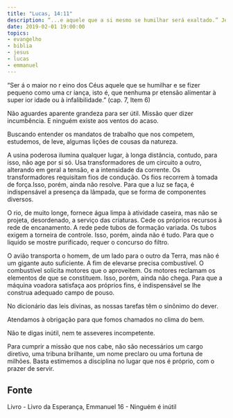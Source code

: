 ```yaml
---
title: "Lucas, 14:11"
description: “...e aquele que a si mesmo se humilhar será exaltado.” Jesus
date: 2019-02-01 19:00:00
topics: 
- evangelho
- biblia
- jesus
- lucas
- emmanuel
---
```


“Ser á o maior no r eino dos Céus aquele que se
humilhar e se fizer pequeno como uma cr iança, isto é, que
nenhuma pr etensão alimentar à super ior idade ou à
infalibilidade.”
(cap. 7, Item 6)

Não aguardes aparente grandeza para ser útil. Missão quer dizer
incumbência. E ninguém existe aos ventos do acaso.

Buscando entender os mandatos de trabalho que nos competem, estudemos,
de leve, algumas lições de cousas da natureza.

A usina poderosa ilumina qualquer lugar, à longa distância, contudo, para
isso, não age por si só. Usa transformadores de um circuito a outro, alterando em
geral a tensão, e a intensidade da corrente. Os transformadores requisitam fios de
condução. Os fios recorrem à tomada de força.Isso, porém, ainda não resolve. Para
que a luz se faça, é indispensável a presença da lâmpada, que se forma de
componentes diversos.

O rio, de muito longe, fornece água limpa à atividade caseira, mas não se
projeta, desordenado, a serviço das criaturas. Cede os próprios recursos à rede de
encanamento. A rede pede tubos de formação variada. Os tubos exigem a torneira de
controle. Isso, porém, ainda não é tudo. Para que o liquido se mostre purificado,
requer o concurso do filtro.

O avião transporta o homem, de um lado para o outro da Terra, mas não é
um gigante auto suficiente. A fim de elevar­se precisa combustível. O combustível
solicita motores que o aproveitem. Os motores reclamam os elementos de que se
constituem. Isso, porém, ainda não chega. Para que a máquina voadora satisfaça aos
próprios fins, é indispensável se lhe construa adequado campo de pouso.

No dicionário das leis divinas, as nossas tarefas têm o sinônimo do dever.

Atendamos à obrigação para que fomos chamados no clima do bem.

Não te digas inútil, nem te asseveres incompetente.

Para cumprir a missão que nos cabe, não são necessários um cargo diretivo,
uma tribuna brilhante, um nome preclaro ou uma fortuna de milhões. Basta
estimemos a disciplina no lugar que nos é próprio, com o prazer de servir.



## Fonte
Livro - Livro da Esperança, Emmanuel
16 - Ninguém é inútil
